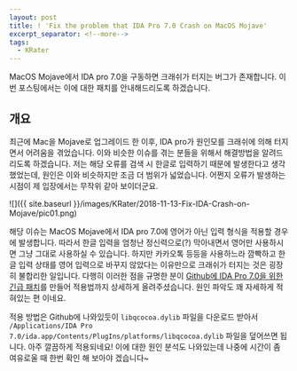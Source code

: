 ```yaml
---
layout: post
title: ! 'Fix the problem that IDA Pro 7.0 Crash on MacOS Mojave'
excerpt_separator: <!--more-->
tags:
  - KRater
---
```


MacOS Mojave에서 IDA pro 7.0을 구동하면 크래쉬가 터지는 버그가 존재합니다. 이번 포스팅에서는 이에 대한 패치를 안내해드리도록 하겠습니다.

<!--more-->

## 개요

최근에 Mac을 Mojave로 업그레이드 한 이후, IDA pro가 원인모를 크래쉬에 의해 터지면서 어려움을 겪었습니다. 이와 비슷한 이슈를 겪는 분들을 위해서 해결방법을 알려드리도록 하겠습니다. 저는 해당 오류를 검색 시 한글로 입력하기 때문에 발생한다고 생각했었는데, 원인은 이와 비슷하지만 조금 더 범위가 넓었습니다. 어쩐지 오류가 발생하는 시점이 제 입장에서는 무작위 같아 보이더군요.

![]({{ site.baseurl }}/images/KRater/2018-11-13-Fix-IDA-Crash-on-Mojave/pic01.png)

해당 이슈는 MacOS Mojave에서 IDA pro 7.0에 영어가 아닌 입력 형식을 적용할 경우에 발생합니다. 따라서 한글 입력을 엄청난 정신력으로(?) 막아내면서 영어만 사용하시면 그냥 그대로 사용하실 수 있습니다. 하지만 카카오톡 등등을 사용하느라 깜빡하고 한글 입력 상태를 영어 입력으로 바꾸지 않았다는 이유만으로 크래쉬가 터지는 것은 굉장히 불합리한 일입니다. 다행히 이러한 점을 규명한 분이 [Github에 IDA Pro 7.0을 위한 긴급 패치](https://github.com/fjh658/IDA7.0_SP)를 만들어 적용법까지 상세하게 올려주셨습니다. 원인 파악도 꽤 자세하게 적혀있는 편 이네요.

적용 방법은 Github에 나와있듯이 `libqcocoa.dylib` 파일을 다운로드 받아서 `/Applications/IDA Pro 7.0/ida.app/Contents/PlugIns/platforms/libqcocoa.dylib` 파일을 덮어쓰면 됩니다. 아주 깔끔하게 적용되네요! 이에 대한 원인 분석도 나와있는데 나중에 시간이 좀 여유로울 때 한번 확인 해 보아야 겠습니다~